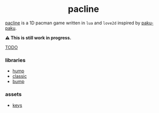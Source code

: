 <h1 align="center">pacline</h1>

[pacline](https://pajeet.world/pacline/) is a 1D pacman game written in `lua` and `love2d` inspired by [paku-paku](https://arlagames.itch.io/paku-paku-c64).

**⚠️ This is still work in progress.**

[TODO](https://github.com/mananapr/pacline/issues)

### libraries
- [hump](https://github.com/vrld/hump)
- [classic](https://github.com/rxi/classic)
- [bump](https://github.com/kikito/bump.lua)

### assets
- [keys](https://blatfan.itch.io/blatkeys)
